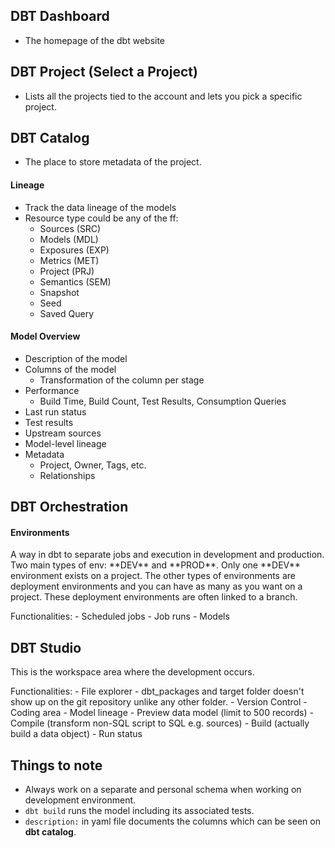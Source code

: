 ## DBT Dashboard
- The homepage of the dbt website

## DBT Project (Select a Project)
- Lists all the projects tied to the account and lets you pick a specific project.

## DBT Catalog
- The place to store metadata of the project.

#### Lineage
- Track the data lineage of the models
- Resource type could be any of the ff:
  - Sources (SRC)
  - Models (MDL)
  - Exposures (EXP)
  - Metrics (MET)
  - Project (PRJ)
  - Semantics (SEM)
  - Snapshot
  - Seed
  - Saved Query

#### Model Overview
- Description of the model
- Columns of the model
  - Transformation of the column per stage
- Performance
  - Build Time, Build Count, Test Results, Consumption Queries
- Last run status
- Test results
- Upstream sources
- Model-level lineage
- Metadata
  - Project, Owner, Tags, etc.
  - Relationships

## DBT Orchestration

#### Environments
<p> A way in dbt to separate jobs and execution in development and production. Two main types of env: **DEV** and **PROD**. Only one **DEV** environment exists on a project. The other types of environments are deployment environments and you can have as many as you want on a project. These deployment environments are often linked to a branch. </p>
Functionalities:
- Scheduled jobs
- Job runs
- Models

## DBT Studio
<p>This is the workspace area where the development occurs.</p>
Functionalities:
- File explorer
  - dbt_packages and target folder doesn't show up on the git repository unlike any other folder.
- Version Control
- Coding area
- Model lineage
- Preview data model (limit to 500 records)
- Compile (transform non-SQL script to SQL e.g. sources)
- Build (actually build a data object)
- Run status

## Things to note
- Always work on a separate and personal schema when working on development environment.
- ``dbt build`` runs the model including its associated tests.
- ``description:`` in yaml file documents the columns which can be seen on **dbt catalog**.
